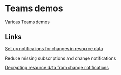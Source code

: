 # Teams demos

Various Teams demos

## Links

[Set up notifications for changes in resource data](https://learn.microsoft.com/en-us/graph/webhooks)

[Reduce missing subscriptions and change notifications](https://learn.microsoft.com/en-us/graph/webhooks-lifecycle)

[Decrypting resource data from change notifications](https://learn.microsoft.com/en-us/graph/webhooks-with-resource-data#decrypting-resource-data-from-change-notifications)
